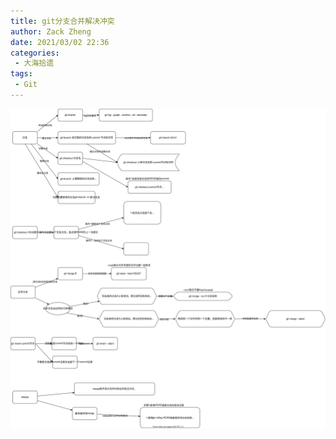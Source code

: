 ```yaml
---
title: git分支合并解决冲突
author: Zack Zheng
date: 2021/03/02 22:36
categories:
 - 大海拾遗
tags:
 - Git
---
```


![git分支合并解决冲突](/svgs/git分支合并解决冲突.svg)

<simple-img src="Git常见操作汇总.svg" />


